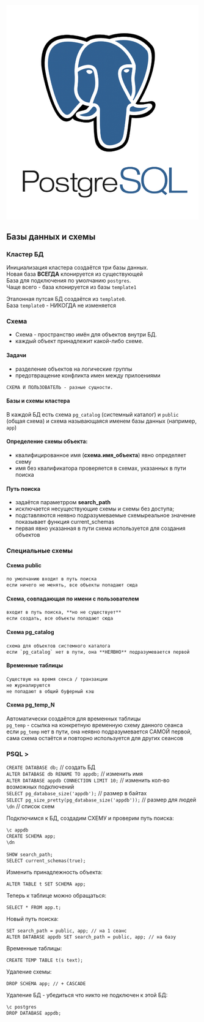 ![PostgreSQL](../../img/postgresql.png)

## Базы данных и схемы

### Кластер БД
 Инициализация кластера создаётся три базы данных.  
 Новая база **ВСЕГДА** клонируется из существующей  
 База для подключения по умолчанию `postgres`.  
Чаще всего - база клонируется из базы `template1`  

Эталонная путсая БД создаётся из `template0`.  
База `template0` - НИКОГДА не изменяется

### Схема
* Схема - пространство имён для объектов внутри БД.  
* каждый объект принадлежит какой-либо схеме.

#### Задачи
* разделение объектов на логические группы   
* предотвращение конфликта имен между прилоениями

```
СХЕМА И ПОЛЬЗОВАТЕЛЬ - разные сущности.
```

#### Базы и схемы кластера  
В каждой БД есть схема `pg_catalog` (системный каталог) и `public` (общая схема) и схема называющаяся именем базы данных (например, `app`)  

#### Определение схемы объекта:   

* квалифицированное имя (**схема.имя_объекта**) явно определяет схему  
* имя без квалификатора проверяется в схемах, указанных в пути поиска  

#### Путь поиска
* задаётся параметрром **search_path**    
* исключается несуществующие схемы и схемы без доступа;  
* подставляются неявно подразумеваемые схемыреальное значение показывает функция current_schemas  
* первая явно указанная в пути схема используется для создания объектов  

### Специальные схемы


#### Схема public
``` 
по умолчанию входит в путь поиска  
если ничего не менять, все объекты попадают сюда  
```

#### Схема, совпадающая по имени с пользователем
```
входит в путь поиска, **но не существует**  
если создать, все объекты попадают сюда  
```

#### Схема pg_catalog
```
схема для объектов системного каталога  
если `pg_catalog` нет в пути, она **НЕЯВНО** подразумевается первой
```

#### Временные таблицы
```
Существую на время сенса / транзакции  
не журналируются  
не попадают в общий буферный кэш
```

#### Схема pg_temp_N

Автоматически создаётся для временных таблицы  
`pg_temp` - ссылка на конкретную временную схему данного сеанса  
если `pg_temp` нет в пути, она неявно подразумевается САМОЙ первой, 
сама схема остаётся и повторно используется для других сеансов


### PSQL >

`CREATE DATABASE db;` // создать БД  
`ALTER DATABASE db RENAME TO appdb;` // изменить имя  
`ALTER DATABASE appdb CONNECTION LIMIT 10;` // изменить кол-во возможных подключений  
`SELECT pg_database_size('appdb');` // размер в байтах  
`SELECT pg_size_pretty(pg_database_size('appdb'));` // размер для людей  
`\dn` // список схем  


Подключимся к БД, создадим СХЕМУ и проверим путь поиска:
```
\c appdb
CREATE SCHEMA app;
\dn

SHOW search_path;
SELECT current_schemas(true);
```


Изменить принадлежность объекта: 
```
ALTER TABLE t SET SCHEMA app;
```


Теперь к таблице можно обращаться:  

```
SELECT * FROM app.t;
```


Новый путь поиска: 
```
SET search_path = public, app; // на 1 сеанс
ALTER DATABASE appdb SET search_path = public, app; // на базу
```


Временные таблицы:
```
CREATE TEMP TABLE t(s text);
```

Удаление схемы:
```
DROP SCHEMA app; // + CASCADE
```

Удаление БД - убедиться что никто не подключен к этой БД:
```
\c postgres
DROP DATABASE appdb;
```

































